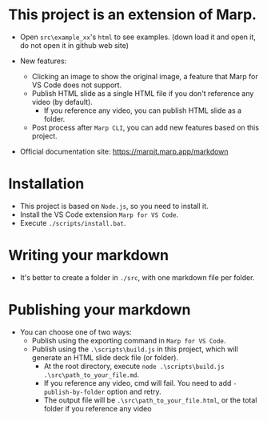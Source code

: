 # This project is an extension of Marp.
- Open `src\example_xx`'s `html` to see examples. (down load it and open it, do not open it in github web site)
- New features:
    - Clicking an image to show the original image, a feature that Marp for VS Code does not support.
    - Publish HTML slide as a single HTML file if you don't reference any video (by default).
        - If you reference any video, you can publish HTML slide as a folder.
    - Post process after `Marp CLI`, you can add new features based on this project.

- Official documentation site: https://marpit.marp.app/markdown

# Installation
- This project is based on `Node.js`, so you need to install it.
- Install the VS Code extension `Marp for VS Code`.
- Execute `./scripts/install.bat`.


# Writing your markdown
- It's better to create a folder in `./src`, with one markdown file per folder.


# Publishing your markdown
- You can choose one of two ways:
    - Publish using the exporting command in `Marp for VS Code`.
    - Publish using the `.\scripts\build.js` in this project, which will generate an HTML slide deck file (or folder).
        - At the root directory, execute `node .\scripts\build.js .\src\path_to_your_file.md`.
        - If you reference any video, cmd will fail. You need to add `-publish-by-folder` option and retry.
        - The output file will be `.\src\path_to_your_file.html`, or the total folder if you reference any video